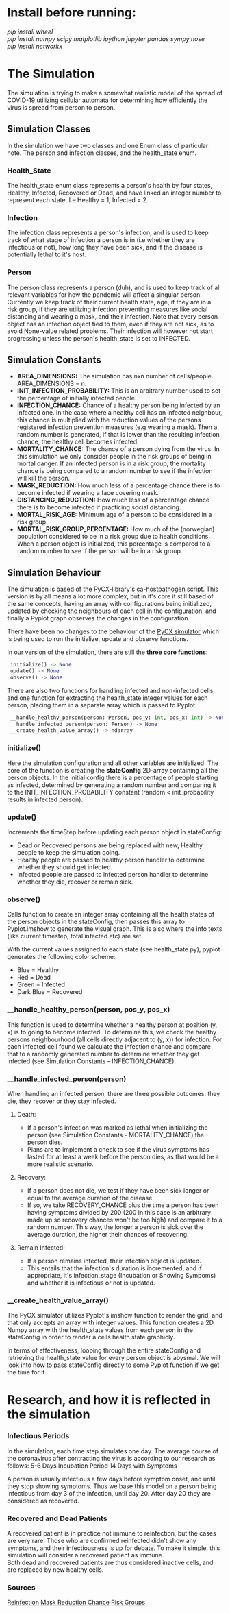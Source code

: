 # Install before running:
*pip install wheel*  
*pip install numpy scipy matplotlib ipython jupyter pandas sympy nose*  
*pip install networkx*

# The Simulation

The simulation is trying to make a somewhat realistic model of the spread of COVID-19 utilizing cellular automata for
determining how efficiently the virus is spread from person to person.

## Simulation Classes

In the simulation we have two classes and one Enum class of particular note.
The person and infection classes, and the health_state enum.

### Health_State

The health_state enum class represents a person's health by four states, Healthy, Infected, Recovered or Dead, and have 
linked an integer number to represent each state. I.e Healthy = 1, Infected = 2...

### Infection

The infection class represents a person's infection, and is used to keep track of what stage of infection a person is
in (i.e whether they are infectious or not), how long they have been sick, and if the disease is potentially lethal to 
it's host.  

### Person

The person class represents a person (duh), and is used to keep track of all relevant variables for how the pandemic
will affect a singular person. Currently we keep track of their current health state, age, if they are in a risk group,
if they are utilizing infection preventing measures like social distancing and wearing a mask, and their infection. 
Note that every person object has an infection object tied to them, even if they are not sick, as to avoid None-value
related problems. Their infection will however not start progressing unless the person's health_state is set to INFECTED.

## Simulation Constants

 - **AREA_DIMENSIONS:** The simulation has nxn number of cells/people. AREA_DIMENSIONS = n.  
 - **INIT_INFECTION_PROBABILITY:** This is an arbitrary number used to set the percentage of initially infected people.  
 - **INFECTION_CHANCE:** Chance of a healthy person being infected by an infected one. In the case where a healthy cell 
 has an infected neighbour, this chance is multiplied with the reduction values of the persons registered infection 
 prevention measures (e.g wearing a mask). Then a random number is generated, if that is lower than the resulting 
 infection chance, the healthy cell becomes infected.
 - **MORTALITY_CHANCE:** The chance of a person dying from the virus. In this simulation we only consider people in the
 risk groups of being in mortal danger. If an infected person is in a risk group, the mortality chance is being compared
 to a random number to see if the infection will kill the person.  
 - **MASK_REDUCTION:** How much less of a percentage chance there is to become infected if wearing a face covering mask.
 - **DISTANCING_REDUCTION:** How much less of a percentage chance there is to become infected if practicing social distancing.
 - **MORTAL_RISK_AGE:** Minimum age of a person to be considered in a risk group.
 - **MORTAL_RISK_GROUP_PERCENTAGE:** How much of the (norwegian) population considered to be in a risk group due to health
 conditions. When a person object is initialized, this percentage is compared to a random number to see if the person 
 will be in a risk group.

## Simulation Behaviour

The simulation is based of the PyCX-library's [ca-hostpathogen](https://github.com/hsayama/PyCX/blob/master/ca-hostpathogen.py)
script. This version is by all means a lot more complex, but in it's core it still based of the same concepts, having an
array with configurations being initialized, updated by checking the neighbours of each cell in the configuration, and 
finally a Pyplot graph observes the changes in the configuration.  

There have been no changes to the behaviour of the [PyCX simulator](https://github.com/hsayama/PyCX/blob/master/pycxsimulator.py)
which is being used to run the initialize, update and observe functions.

In our version of the simulation, there are still the **three core functions**:
```Python
 initialize() -> None
 update() -> None
 observe() -> None
```

There are also two functions for handling infected and non-infected cells, and one function for extracting the 
health_state integer values for each person, placing them in a separate array which is passed to Pyplot:
```Python
 __handle_healthy_person(person: Person, pos_y: int, pos_x: int) -> None
 __handle_infected_person(person: Person) -> None
 __create_health_value_array() -> ndarray
```

### initialize()
Here the simulation configuration and all other variables are initialized.
The core of the function is creating the **stateConfig** 2D-array containing all the person objects. In the initial 
config there is a percentage of people starting as infected, determined by generating a random number and comparing it 
to the INIT_INFECTION_PROBABILITY constant (random < init_probability results in infected person).

### update()
Increments the timeStep before updating each person object in stateConfig:
 - Dead or Recovered persons are being replaced with new, Healthy people to keep the simulation going.
 - Healthy people are passed to healthy person handler to determine whether they should get infected.
 - Infected people are passed to infected person handler to determine whether they die, recover or remain sick.
 
### observe()
Calls function to create an integer array containing all the health states of the person objects in the stateConfig,
then passes this array to Pyplot.imshow to generate the visual graph. This is also where the info texts (like current
timestep, total infected etc) are set.

With the current values assigned to each state (see health_state.py), pyplot generates the following color scheme:
 - Blue = Healthy
 - Red = Dead
 - Green = Infected
 - Dark Blue = Recovered
 
### __handle_healthy_person(person, pos_y, pos_x)
This function is used to determine whether a healthy person at position (y, x) is to going to become infected.
To determine this, we check the healthy persons neighbourhood (all cells directly adjacent to (y, x)) for infection.
For each infected cell found we calculate the infection chance and compare that to a randomly generated number to determine
whether they get infected (see Simulation Constants - INFECTION_CHANCE).

### __handle_infected_person(person)
When handling an infected person, there are three possible outcomes: they die, they recover or they stay infected.

1. Death:
    - If a person's infection was marked as lethal when initializing the person (see Simulation Constants - MORTALITY_CHANCE)
    the person dies. 
    - Plans are to implement a check to see if the virus symptoms has lasted for at least a week before the 
    person dies, as that would be a more realistic scenario.  

2. Recovery:
    - If a person does not die, we test if they have been sick longer or equal to the average duration of the disease.
    - If so, we take RECOVERY_CHANCE plus the time a person has been having symptoms divided by 200 (200 in this
    case is an arbitrary made up so recovery chances won't be too high) and compare it to a random number. This way, the
    longer a person is sick over the average duration, the higher their chances of recovering.

3. Remain Infected:
    - If a person remains infected, their infection object is updated.
    - This entails that the infection's duration is incremented, and if appropriate, it's infection_stage (Incubation or
    Showing Sympoms) and whether it is infectious or not is updated.

### __create_health_value_array()
The PyCX simulator utilizes Pyplot's imshow function to render the grid, and that only accepts an array with integer
values. This function creates a 2D Numpy array with the health_state values from each person in the stateConfig in
order to render a cells health state graphicly.

In terms of effectiveness, looping through the entire stateConfig and retrieving the health_state value for every
person object is abysmal. We will look into how to pass stateConfig directly to some Pyplot function if we get the time 
for it.

# Research, and how it is reflected in the simulation

### Infectious Periods

In the simulation, each time step simulates one day.
The average course of the coronavirus after contracting the virus is according to our research as follows:
5-6 Days Incubation Period
14 Days with Symptoms

A person is usually infectious a few days before symptom onset, and until they stop
showing symptoms. Thus we base this model on a person being infectious from day 3 of
the infection, until day 20. After day 20 they are considered as recovered.

### Recovered and Dead Patients

A recovered patient is in practice not immune to reinfection, but the cases are very rare.
Those who are confirmed reinfected didn't show any symptoms, and their infectiousness is up for debate.
To make it simple, this simulation will consider a recovered patient as immune.  
Both dead and recovered patients are thus considered inactive cells, and are replaced by new healthy cells.

### Sources
[Reinfection](https://theconversation.com/coronavirus-reinfection-what-it-actually-means-and-why-you-shouldnt-panic-144965)
[Mask Reduction Chance](https://www.ucdavis.edu/coronavirus/news/your-mask-cuts-own-risk-65-percent/)
[Risk Groups](https://forskning.no/sykdommer-virus/hvem-er-egentlig-i-risikogruppen-for-korona/1659901)
  
 